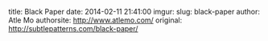 title: Black Paper
date:   2014-02-11 21:41:00
imgur:
slug: black-paper
author: Atle Mo
authorsite: http://www.atlemo.com/
original: http://subtlepatterns.com/black-paper/

